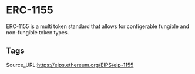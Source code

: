 # ERC-1155
ERC-1155 is a multi token standard that allows for configerable fungible and non-fungible token types.
## Tags
Source_URL:https://eips.ethereum.org/EIPS/eip-1155
